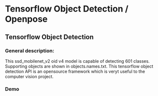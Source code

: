 # Tensorflow Object Detection / Openpose

## Tensorflow Object Detection 
### General description: 
This ssd_mobilenet_v2 oid v4 model is capable of detecting 601 classes. Supporting objects are shown in objects.names.txt. This tensorflow object detection API is an opensource framework which is veryt useful to the computer vision project. 

### Demo


